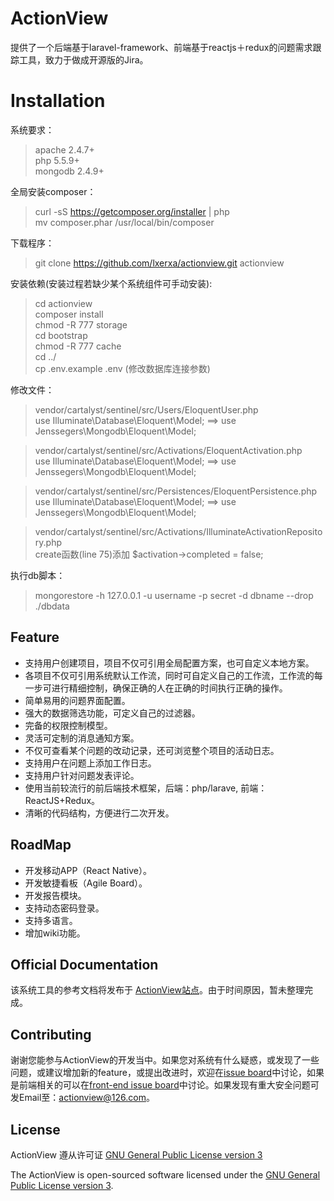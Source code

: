 # ActionView

提供了一个后端基于laravel-framework、前端基于reactjs＋redux的问题需求跟踪工具，致力于做成开源版的Jira。

# Installation

系统要求：
> apache 2.4.7+  
> php 5.5.9+  
> mongodb 2.4.9+  

全局安装composer：   
> curl -sS https://getcomposer.org/installer | php  
> mv composer.phar /usr/local/bin/composer

下载程序：
> git clone https://github.com/lxerxa/actionview.git actionview

安装依赖(安装过程若缺少某个系统组件可手动安装):
> cd actionview   
> composer install    
> chmod -R 777 storage    
> cd bootstrap   
> chmod -R 777 cache  
> cd ../  
> cp .env.example .env (修改数据库连接参数)  

修改文件：  
> vendor/cartalyst/sentinel/src/Users/EloquentUser.php  
> use Illuminate\Database\Eloquent\Model; ==> use Jenssegers\Mongodb\Eloquent\Model;  

> vendor/cartalyst/sentinel/src/Activations/EloquentActivation.php   
> use Illuminate\Database\Eloquent\Model; ==> use Jenssegers\Mongodb\Eloquent\Model; 

> vendor/cartalyst/sentinel/src/Persistences/EloquentPersistence.php  
> use Illuminate\Database\Eloquent\Model; ==> use Jenssegers\Mongodb\Eloquent\Model;  

> vendor/cartalyst/sentinel/src/Activations/IlluminateActivationRepository.php  
> create函数(line 75)添加 $activation->completed = false;  

执行db脚本：  
> mongorestore -h 127.0.0.1 -u username -p secret -d dbname --drop ./dbdata  

## Feature

* 支持用户创建项目，项目不仅可引用全局配置方案，也可自定义本地方案。
* 各项目不仅可引用系统默认工作流，同时可自定义自己的工作流，工作流的每一步可进行精细控制，确保正确的人在正确的时间执行正确的操作。
* 简单易用的问题界面配置。
* 强大的数据筛选功能，可定义自己的过滤器。
* 完备的权限控制模型。
* 灵活可定制的消息通知方案。
* 不仅可查看某个问题的改动记录，还可浏览整个项目的活动日志。  
* 支持用户在问题上添加工作日志。
* 支持用户针对问题发表评论。
* 使用当前较流行的前后端技术框架，后端：php/larave, 前端：ReactJS+Redux。
* 清晰的代码结构，方便进行二次开发。

## RoadMap

* 开发移动APP（React Native）。
* 开发敏捷看板（Agile Board）。
* 开发报告模块。
* 支持动态密码登录。
* 支持多语言。
* 增加wiki功能。


## Official Documentation

该系统工具的参考文档将发布于 [ActionView站点](http://actionview.cn/docs)。由于时间原因，暂未整理完成。

## Contributing

谢谢您能参与ActionView的开发当中。如果您对系统有什么疑惑，或发现了一些问题，或建议增加新的feature，或提出改进时，欢迎在[issue board](https://github.com/lxerxa/actionview/issues)中讨论，如果是前端相关的可以在[front-end issue board](https://github.com/lxerxa/actionview/issues)中讨论。如果发现有重大安全问题可发Email至：actionview@126.com。

## License

ActionView 遵从许可证 [GNU General Public License version 3](http://www.gnu.org/licenses/gpl-3.0.html)

The ActionView is open-sourced software licensed under the [GNU General Public License version 3](http://www.gnu.org/licenses/gpl-3.0.html).
